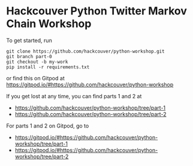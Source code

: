 # Hackcouver Python Twitter Markov Chain Workshop

To get started, run
```
git clone https://github.com/hackcouver/python-workshop.git 
git branch part-0
git checkout -b my-work
pip install -r requirements.txt 
```

or find this on Gitpod at https://gitpod.io/#https://github.com/hackcouver/python-workshop

If you get lost at any time, you can find parts 1 and 2 at
* https://github.com/hackcouver/python-workshop/tree/part-1
* https://github.com/hackcouver/python-workshop/tree/part-2

For parts 1 and 2 on Gitpod, go to
* https://gitpod.io/#https://github.com/hackcouver/python-workshop/tree/part-1
* https://gitpod.io/#https://github.com/hackcouver/python-workshop/tree/part-2

